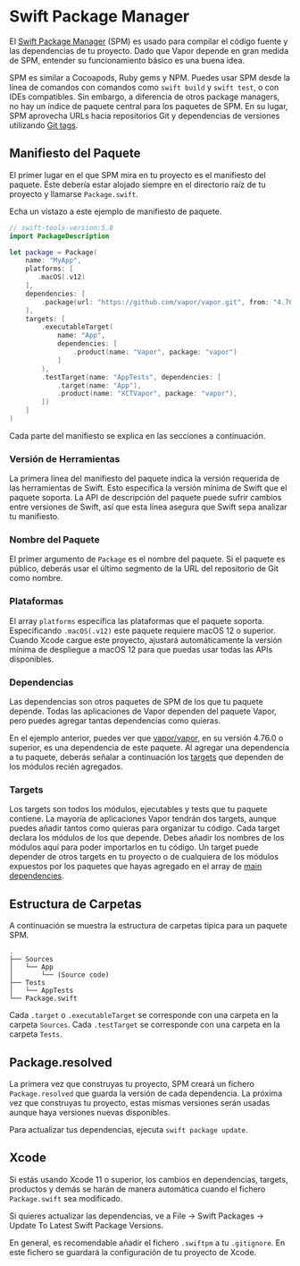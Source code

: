 # Swift Package Manager

El [Swift Package Manager](https://swift.org/package-manager/) (SPM) es usado para compilar el código fuente y las dependencias de tu proyecto. Dado que Vapor depende en gran medida de SPM, entender su funcionamiento básico es una buena idea.

SPM es similar a Cocoapods, Ruby gems y NPM. Puedes usar SPM desde la línea de comandos con comandos como `swift build` y `swift test`, o con IDEs compatibles. Sin embargo, a diferencia de otros package managers, no hay un índice de paquete central para los paquetes de SPM. En su lugar, SPM aprovecha URLs hacia repositorios Git y dependencias de versiones utilizando [Git tags](https://git-scm.com/book/en/v2/Git-Basics-Tagging). 

## Manifiesto del Paquete

El primer lugar en el que SPM mira en tu proyecto es el manifiesto del paquete. Éste debería estar alojado siempre en el directorio raíz de tu proyecto y llamarse `Package.swift`.

Echa un vistazo a este ejemplo de manifiesto de paquete.

```swift
// swift-tools-version:5.8
import PackageDescription

let package = Package(
    name: "MyApp",
    platforms: [
       .macOS(.v12)
    ],
    dependencies: [
        .package(url: "https://github.com/vapor/vapor.git", from: "4.76.0"),
    ],
    targets: [
        .executableTarget(
            name: "App",
            dependencies: [
                .product(name: "Vapor", package: "vapor")
            ]
        ),
        .testTarget(name: "AppTests", dependencies: [
            .target(name: "App"),
            .product(name: "XCTVapor", package: "vapor"),
        ])
    ]
)
```

Cada parte del manifiesto se explica en las secciones a continuación.

### Versión de Herramientas

La primera línea del manifiesto del paquete indica la versión requerida de las herramientas de Swift. Esto especifica la versión mínima de Swift que el paquete soporta. La API de descripción del paquete puede sufrir cambios entre versiones de Swift, así que esta línea asegura que Swift sepa analizar tu manifiesto. 

### Nombre del Paquete

El primer argumento de `Package` es el nombre del paquete. Si el paquete es público, deberás usar el último segmento de la URL del repositorio de Git como nombre.

### Plataformas

El array `platforms` especifica las plataformas que el paquete soporta. Especificando `.macOS(.v12)` este paquete requiere macOS 12 o superior. Cuando Xcode cargue este proyecto, ajustará automáticamente la versión mínima de despliegue a macOS 12 para que puedas usar todas las APIs disponibles.

### Dependencias

Las dependencias son otros paquetes de SPM de los que tu paquete depende. Todas las aplicaciones de Vapor dependen del paquete Vapor, pero puedes agregar tantas dependencias como quieras.

En el ejemplo anterior, puedes ver que [vapor/vapor](https://github.com/vapor/vapor), en su versión 4.76.0 o superior, es una dependencia de este paquete. Al agregar una dependencia a tu paquete, deberás señalar a continuación los [targets](#targets) que dependen
de los módulos recién agregados.

### Targets

Los targets son todos los módulos, ejecutables y tests que tu paquete contiene. La mayoría de aplicaciones Vapor tendrán dos targets, aunque puedes añadir tantos como quieras para organizar tu código. Cada target declara los módulos de los que depende. Debes añadir los nombres de los módulos aquí para poder importarlos en tu código. Un target puede depender de otros targets en tu proyecto o de cualquiera de los módulos expuestos por los paquetes que hayas agregado en
el array de [main dependencies](#dependencies).

## Estructura de Carpetas

A continuación se muestra la estructura de carpetas típica para un paquete SPM.

```
.
├── Sources
│   └── App
│       └── (Source code)
├── Tests
│   └── AppTests
└── Package.swift
```

Cada `.target` o `.executableTarget` se corresponde con una carpeta en la carpeta `Sources`. 
Cada `.testTarget` se corresponde con una carpeta en la carpeta `Tests`.

## Package.resolved

La primera vez que construyas tu proyecto, SPM creará un fichero `Package.resolved` que guarda la versión de cada dependencia. La próxima vez que construyas tu proyecto, estas mismas versiones serán usadas aunque haya versiones nuevas disponibles. 

Para actualizar tus dependencias, ejecuta `swift package update`.

## Xcode

Si estás usando Xcode 11 o superior, los cambios en dependencias, targets, productos y demás se harán de manera automática cuando el fichero `Package.swift` sea modificado. 

Si quieres actualizar las dependencias, ve a File &rarr; Swift Packages &rarr; Update To Latest Swift Package Versions.

En general, es recomendable añadir el fichero `.swiftpm` a tu `.gitignore`. En este fichero se guardará la configuración de tu proyecto de Xcode.
